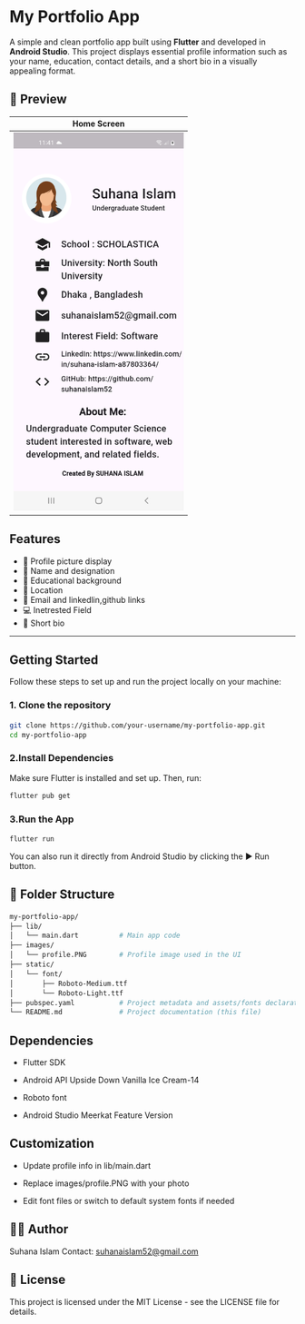 # My Portfolio App

A simple and clean portfolio app built using **Flutter** and developed in **Android Studio**. This project displays essential profile information such as your name, education, contact details, and a short bio in a visually appealing format.

## 📱 Preview

| Home Screen |
|-------------|
| <img src="images/view.png" alt="screenshot" width="300"/> |



##  Features

- 📸 Profile picture display
- 👤 Name and designation
- 🏫 Educational background
- 📍 Location
- 📧 Email and linkedlin,github links
- 💻 Inetrested Field
- 📝 Short bio

---

##  Getting Started

Follow these steps to set up and run the project locally on your machine:

### 1. **Clone the repository**
```bash
git clone https://github.com/your-username/my-portfolio-app.git
cd my-portfolio-app
```
### 2.**Install Dependencies**
Make sure Flutter is installed and set up. Then, run:
```bash
flutter pub get
```
### 3.**Run the App**
```bash
flutter run
```
You can also run it directly from Android Studio by clicking the ▶️ Run button.

## 📂 Folder Structure
```bash
my-portfolio-app/
├── lib/
│   └── main.dart          # Main app code
├── images/
│   └── profile.PNG        # Profile image used in the UI
├── static/
│   └── font/
│       ├── Roboto-Medium.ttf
│       └── Roboto-Light.ttf
├── pubspec.yaml           # Project metadata and assets/fonts declaration
└── README.md              # Project documentation (this file)
```
## Dependencies
- Flutter SDK

- Android API Upside Down Vanilla Ice Cream-14

- Roboto font

- Android Studio Meerkat Feature Version

## Customization
- Update profile info in lib/main.dart

- Replace images/profile.PNG with your photo

- Edit font files or switch to default system fonts if needed

## 🧑‍💻 Author
Suhana Islam
Contact: suhanaislam52@gmail.com

## 📄 License
This project is licensed under the MIT License - see the LICENSE file for details.

